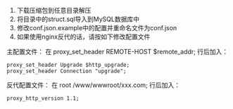1. 下载压缩包到任意目录解压
2. 将目录中的struct.sql导入到MySQL数据库中
3. 修改conf.json.example中的配置并重命名文件为conf.json
4. 如果使用nginx反代的话，请按如下修改配置文件

主配置文件：
在 proxy_set_header REMOTE-HOST $remote_addr; 行后加入：
```
proxy_set_header Upgrade $http_upgrade;
proxy_set_header Connection "upgrade";
```

反代配置文件：
在 root /www/wwwroot/xxx.com; 行后加入：
```
proxy_http_version 1.1;
```
